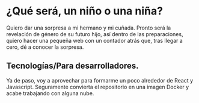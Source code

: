 # ¿Qué será, un niño o una niña?

Quiero dar una sorpresa a mi hermano y mi cuñada.
Pronto será la revelación de género de su futuro hijo, así dentro de las preparaciones,
quiero hacer una pequeña web con un contador atrás que, tras llegar a cero, dé a conocer la sorpresa.

## Tecnologías/Para desarrolladores.

Ya de paso, voy a aprovechar para formarme un poco alrededor de React y Javascript.
Seguramente convierta el repositorio en una imagen Docker y acabe trabajando con alguna nube.
